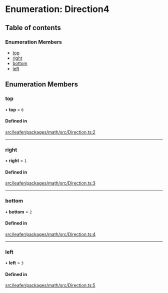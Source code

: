 # Enumeration: Direction4

## Table of contents

### Enumeration Members

- [top](Direction4.md#top)
- [right](Direction4.md#right)
- [bottom](Direction4.md#bottom)
- [left](Direction4.md#left)

## Enumeration Members

### top

• **top** = ``0``

#### Defined in

[src/leafer/packages/math/src/Direction.ts:2](https://github.com/leaferjs/leafer/blob/56c6de6d1ac5072088c765b725fa724d56b9e5ef/packages/math/src/Direction.ts#L2)

___

### right

• **right** = ``1``

#### Defined in

[src/leafer/packages/math/src/Direction.ts:3](https://github.com/leaferjs/leafer/blob/56c6de6d1ac5072088c765b725fa724d56b9e5ef/packages/math/src/Direction.ts#L3)

___

### bottom

• **bottom** = ``2``

#### Defined in

[src/leafer/packages/math/src/Direction.ts:4](https://github.com/leaferjs/leafer/blob/56c6de6d1ac5072088c765b725fa724d56b9e5ef/packages/math/src/Direction.ts#L4)

___

### left

• **left** = ``3``

#### Defined in

[src/leafer/packages/math/src/Direction.ts:5](https://github.com/leaferjs/leafer/blob/56c6de6d1ac5072088c765b725fa724d56b9e5ef/packages/math/src/Direction.ts#L5)
